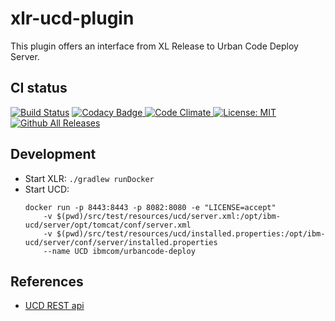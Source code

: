 # xlr-ucd-plugin

This plugin offers an interface from XL Release to Urban Code Deploy Server. 

## CI status ##

[![Build Status][xlr-ucd-plugin-travis-image]][xlr-ucd-plugin-travis-url]
[![Codacy Badge][xlr-ucd-plugin-codacy-image] ][xlr-ucd-plugin-codacy-url]
[![Code Climate][xlr-ucd-plugin-code-climate-image] ][xlr-ucd-plugin-code-climate-url]
[![License: MIT][xlr-ucd-plugin-license-image] ][xlr-ucd-plugin-license-url]
[![Github All Releases][xlr-ucd-plugin-downloads-image] ]()

[xlr-ucd-plugin-travis-image]: https://travis-ci.org/xebialabs-community/xlr-ucd-plugin.svg?branch=master
[xlr-ucd-plugin-travis-url]: https://travis-ci.org/xebialabs-community/xlr-ucd-plugin
[xlr-ucd-plugin-codacy-image]: https://api.codacy.com/project/badge/Grade/da9c2f00342c40ad8efc7fbd1aaec063
[xlr-ucd-plugin-codacy-url]: https://www.codacy.com/app/joris-dewinne/xlr-ucd-plugin
[xlr-ucd-plugin-code-climate-image]: https://codeclimate.com/github/xebialabs-community/xlr-ucd-plugin/badges/gpa.svg
[xlr-ucd-plugin-code-climate-url]: https://codeclimate.com/github/xebialabs-community/xlr-ucd-plugin
[xlr-ucd-plugin-license-image]: https://img.shields.io/badge/License-MIT-yellow.svg
[xlr-ucd-plugin-license-url]: https://opensource.org/licenses/MIT
[xlr-ucd-plugin-downloads-image]: https://img.shields.io/github/downloads/xebialabs-community/xlr-ucd-plugin/total.svg

## Development ##

* Start XLR: `./gradlew runDocker`
* Start UCD: 
  ```
  docker run -p 8443:8443 -p 8082:8080 -e "LICENSE=accept" 
      -v $(pwd)/src/test/resources/ucd/server.xml:/opt/ibm-ucd/server/opt/tomcat/conf/server.xml 
      -v $(pwd)/src/test/resources/ucd/installed.properties:/opt/ibm-ucd/server/conf/server/installed.properties 
      --name UCD ibmcom/urbancode-deploy
  ```
  
## References ##
+ [UCD REST api](http://www.ibm.com/support/knowledgecenter/SS4GSP_6.2.3/com.ibm.udeploy.reference.doc/topics/rest_api_ref_commands.html)



